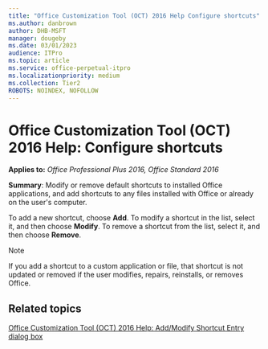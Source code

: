 ```yaml
---
title: "Office Customization Tool (OCT) 2016 Help Configure shortcuts"
ms.author: danbrown
author: DHB-MSFT
manager: dougeby
ms.date: 03/01/2023
audience: ITPro
ms.topic: article
ms.service: office-perpetual-itpro
ms.localizationpriority: medium
ms.collection: Tier2
ROBOTS: NOINDEX, NOFOLLOW
---
```


# Office Customization Tool (OCT) 2016 Help: Configure shortcuts

**Applies to:** *Office Professional Plus 2016, Office Standard 2016*

**Summary**: Modify or remove default shortcuts to installed Office applications, and add shortcuts to any files installed with Office or already on the user's computer.
  
To add a new shortcut, choose **Add**. To modify a shortcut in the list, select it, and then choose **Modify**. To remove a shortcut from the list, select it, and then choose **Remove**.
  
> [!NOTE]
> If you add a shortcut to a custom application or file, that shortcut is not updated or removed if the user modifies, repairs, reinstalls, or removes Office. 
  
## Related topics
[Office Customization Tool (OCT) 2016 Help: Add/Modify Shortcut Entry dialog box](oct-2016-help-add-modify-shortcut-entry-dialog-box.md)

